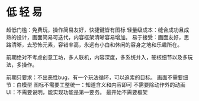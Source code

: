 # 低 轻 易
超低门槛：免费玩，操作简易友好，快捷键皆有图标
轻量级成本：缝合成功且成熟的设计，画面简易可迭代，内容框架清晰容易增加。
易于接受：画面友好，思路清晰，去恐怖元素，容错率高，永远有小白和休闲的容身之地和乐趣所在。

前期绝对不考虑创意工坊，多人联机，内容深度，多系统并入，硬核细节以及多玩法，多操作。

前期只要求：不出恶性bug，有一个玩法循环，可以追索的目标。
画面不需要细节：白模型
图标不需要工整统一：知道含义和内容即可
不需要除动作外的动画
UI：不需要说明，能实现功能是第一要务。
最开始不需要框架